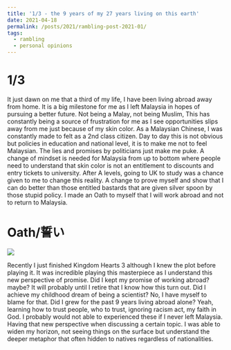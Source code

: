 ```yaml
---
title: '1/3 - the 9 years of my 27 years living on this earth'
date: 2021-04-18
permalink: /posts/2021/rambling-post-2021-01/
tags:
  - rambling
  - personal opinions
---
```


1/3 
======
It just dawn on me that a third of my life, I have been living abroad away from home. It is a big milestone for me as I left Malaysia in hopes of pursuing a better future. Not being a Malay, not being Muslim, This has constantly being a source of frustration for me as I see opportunities slips away from me just because of my skin color. As a Malaysian Chinese, I was constantly made to felt as a 2nd class citizen. Day to day this is not obvious but policies in education and national level, it is to make me not to feel Malaysian. The lies and promises by politicians just make me puke. A change of mindset is needed for Malaysia from up to bottom where people need to understand that skin color is not an entitlement to discounts and entry tickets to university. After A levels, going to UK to study was a chance given to me to change this reality. A change to prove myself and show that I can do better than those entitled bastards that are given silver spoon by those stupid policy. I made an Oath to myself that I will work abroad and not to return to Malaysia.

Oath/誓い
=====

[![](http://img.youtube.com/vi/Xpy3pGXg5CU/0.jpg)](http://www.youtube.com/watch?v=Xpy3pGXg5CU "")

Recently I just finished Kingdom Hearts 3 although I knew the plot before playing it. It was incredible playing this masterpiece as I understand this new perspective of promise. Did I kept my promise of working abroad? maybe? It will probably until I retire that I know how this turn out. Did I achieve my childhood dream of being a scientist? No, I have myself to blame for that. Did I grew for the past 9 years living abroad alone? Yeah, learning how to trust people, who to trust, ignoring racism act, my faith in God. I probably would not able to experienced these if I never left Malaysia. Having that new perspective when discussing a certain topic. I was able to widen my horizon, not seeing things on the surface but understand the deeper metaphor that often hidden to natives regardless of nationalities.
